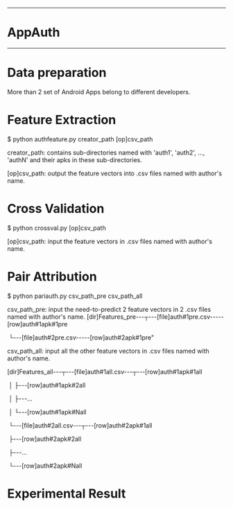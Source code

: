 ----------

# AppAuth #

----------

# Data preparation

More than 2 set of Android Apps belong to different developers. 

# Feature Extraction #

$ python authfeature.py creator_path [op]csv_path

creator_path: contains sub-directories named with 'auth1', 'auth2', ..., 'authN' and their apks in these sub-directories.

[op]csv_path: output the feature vectors into .csv files named with author's name.

# Cross Validation

$ python crossval.py [op]csv_path

[op]csv_path: input the feature vectors in .csv files named with author's name.

# Pair Attribution

$ python pariauth.py csv_path_pre csv_path_all

csv_path_pre: input the need-to-predict 2 feature vectors in 2 .csv files named with author's name. [dir]Features_pre---┬---[file]auth#1pre.csv-----[row]auth#1apk#1pre 

​                                  └---[file]auth#2pre.csv-----[row]auth#2apk#1pre"

csv_path_all: input all the other feature vectors in .csv files named with author's name.  

[dir]Features_all---┬---[file]auth#1all.csv---┬---[row]auth#1apk#1all

​                                 │                                       ├---[row]auth#1apk#2all

​                                 │                                       ├---...

​                                 │                                       └---[row]auth#1apk#Nall

​                                 └---[file]auth#2all.csv---┬---[row]auth#2apk#1all

​                                                                          ├---[row]auth#2apk#2all

​                                                                          ├---...

​                                                                          └---[row]auth#2apk#Nall

# Experimental Result

